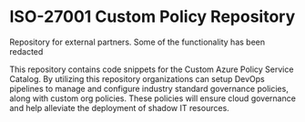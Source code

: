 # ISO-27001 Custom Policy Repository
Repository for external partners. Some of the functionality has been redacted 

This repository contains code snippets for the Custom Azure Policy Service Catalog. By utilizing this repository organizations can setup DevOps pipelines to manage and configure industry standard governance policies, along with custom org policies. These policies will ensure cloud governance and help alleviate the deployment of shadow IT resources. 

